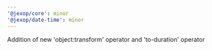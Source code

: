 ```yaml
---
'@jexop/core': minor
'@jexop/date-time': minor
---
```


Addition of new 'object:transform' operator and 'to-duration' operator
